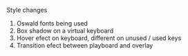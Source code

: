 Style changes

1. Oswald fonts being used
2. Box shadow on a virtual keyboard
3. Hover efect on keyboard, different on unused / used keys
4. Transition efect between playboard and overlay